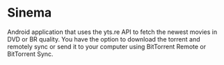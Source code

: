 Sinema
======

Android application that uses the yts.re API to fetch the newest movies in DVD or BR quality. You have the option to download the torrent and remotely sync or send it to your computer using BitTorrent Remote or BitTorrent Sync.
